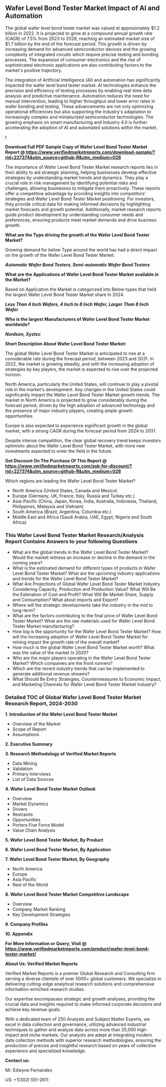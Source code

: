 <h2>Wafer Level Bond Tester Market Impact of AI and Automation</h2><p>The global wafer level bond tester market was valued at approximately $1.2 billion in 2022. It is projected to grow at a compound annual growth rate (CAGR) of 7.5% from 2023 to 2028, reaching an estimated market size of $1.7 billion by the end of the forecast period. This growth is driven by increasing demand for advanced semiconductor devices and the growing complexity of integrated circuits which require precise testing and bonding processes. The expansion of consumer electronics and the rise of sophisticated electronic applications are also contributing factors to the market's positive trajectory.</p><p>The integration of Artificial Intelligence (AI) and automation has significantly impacted the wafer level bond tester market. AI technologies enhance the precision and efficiency of testing processes by enabling real-time data analysis and predictive maintenance. Automation reduces the need for manual intervention, leading to higher throughput and lower error rates in wafer bonding and testing. These advancements are not only optimizing operational efficiencies but also supporting the industry's adaptation to increasingly complex and miniaturized semiconductor technologies. The growing emphasis on smart manufacturing and Industry 4.0 is further accelerating the adoption of AI and automated solutions within the market.</p>t</p><p id="" class=""><strong>Download Full PDF Sample Copy of Wafer Level Bond Tester Market Report @ <a href="https://www.verifiedmarketreports.com/download-sample/?rid=227374&utm_source=github-R&utm_medium=028" target="_blank">https://www.verifiedmarketreports.com/download-sample/?rid=227374&utm_source=github-R&utm_medium=028</a></strong></p><p>The importance of&nbsp;Wafer Level Bond Tester Market research reports lies in their ability to aid strategic planning, helping businesses develop effective strategies by understanding market trends and dynamics. They play a crucial role in risk management by identifying potential risks and challenges, allowing businesses to mitigate them proactively. These reports offer a competitive advantage by providing insights into competitors' strategies and Wafer Level Bond Tester Market positioning. For investors, they provide critical data for making informed decisions by highlighting market forecasts and growth potential. Additionally, market research reports guide product development by understanding consumer needs and preferences, ensuring products meet market demands and drive business growth.</p><p><strong>What are the&nbsp;Type driving the growth of the Wafer Level Bond Tester Market?</strong></p><p id="" class="">Growing demand for below Type around the world has had a direct impact on the growth of the Wafer Level Bond Tester Market:</p><em><strong>Automatic Wafer Bond Testers, Semi-automatic Wafer Bond Testers</strong></em></p><strong>What are the&nbsp;Applications&nbsp;of Wafer Level Bond Tester Market available in the Market?</strong></p><p id="" class="">Based on Application the Market is categorized into Below types that held the largest Wafer Level Bond Tester Market share In 2024.</p><em><strong>Less Than 4 Inch Wafers, 4 Inch to 8 Inch Wafer, Larger Than 8 Inch Wafer</strong></em></p><strong>Who is the largest Manufacturers of Wafer Level Bond Tester Market worldwide?</strong></p><p><em><strong>Nordson, Xyztec</strong></em></p><p id="" class=""><strong>Short Description About Wafer Level Bond Tester Market:</strong></p><p>The global Wafer Level Bond Tester Market is anticipated to rise at a considerable rate during the forecast period, between 2023 and 2031. In 2022, the market is growing steadily, and with the increasing adoption of strategies by key players, the market is expected to rise over the projected horizon.</p><p>North America, particularly the United States, will continue to play a pivotal role in the market's development. Any changes in the United States could significantly impact the Wafer Level Bond Tester Market growth trends. The market in North America is projected to grow considerably during the forecast period, driven by the high adoption of advanced technology and the presence of major industry players, creating ample growth opportunities.</p><p>Europe is also expected to experience significant growth in the global market, with a strong CAGR during the forecast period from 2024 to 2031.</p><p>Despite intense competition, the clear global recovery trend keeps investors optimistic about the Wafer Level Bond Tester Market, with more new investments expected to enter the field in the future.</p><p id="" class=""><strong>Get Discount On The Purchase Of This Report @ <a href="https://www.verifiedmarketreports.com/ask-for-discount/?rid=227374&utm_source=github-R&utm_medium=028" target="_blank">https://www.verifiedmarketreports.com/ask-for-discount/?rid=227374&utm_source=github-R&utm_medium=028</a></strong></p>Which regions are leading the Wafer Level Bond Tester Market?</p><ul><li>North America (United States, Canada and Mexico)</li><li>Europe (Germany, UK, France, Italy, Russia and Turkey etc.)</li><li>Asia-Pacific (China, Japan, Korea, India, Australia, Indonesia, Thailand, Philippines, Malaysia and Vietnam)</li><li>South America (Brazil, Argentina, Columbia etc.)</li><li>Middle East and Africa (Saudi Arabia, UAE, Egypt, Nigeria and South Africa)</li></ul><h3 id="" class="">This Wafer Level Bond Tester Market Research/Analysis Report Contains Answers to your following Questions</h3><ul><li>What are the global trends in the Wafer Level Bond Tester Market? Would the market witness an increase or decline in the demand in the coming years?</li><li>What is the estimated demand for different types of products in Wafer Level Bond Tester Market? What are the upcoming industry applications and trends for the Wafer Level Bond Tester Market?</li><li>What Are Projections of Global Wafer Level Bond Tester Market Industry Considering Capacity, Production and Production Value? What Will Be the Estimation of Cost and Profit? What Will Be Market Share, Supply and Consumption? What about imports and Export?</li><li>Where will the strategic developments take the industry in the mid to long-term?</li><li>What are the factors contributing to the final price of Wafer Level Bond Tester Market? What are the raw materials used for Wafer Level Bond Tester Market manufacturing?</li><li>How big is the opportunity for the Wafer Level Bond Tester Market? How will the increasing adoption of Wafer Level Bond Tester Market for mining impact the growth rate of the overall market?</li><li>How much is the global Wafer Level Bond Tester Market worth? What was the value of the market In 2020?</li><li>Who are the major players operating in the Wafer Level Bond Tester Market? Which companies are the front runners?</li><li>Which are the recent industry trends that can be implemented to generate additional revenue streams?</li><li>What Should Be Entry Strategies, Countermeasures to Economic Impact, and Marketing Channels for Wafer Level Bond Tester Market Industry?</li></ul><h3 id="" class="">Detailed TOC of Global Wafer Level Bond Tester Market Research Report, 2024-2030</h3><p id="" class=""><strong>1. Introduction of the Wafer Level Bond Tester Market</strong></p><ul><li>Overview of the Market</li><li>Scope of Report</li><li>Assumptions</li></ul><p id="" class=""><strong>2. Executive Summary</strong></p><p id="" class=""><strong>3. Research Methodology of Verified Market Reports</strong></p><ul><li>Data Mining</li><li>Validation</li><li>Primary Interviews</li><li>List of Data Sources</li></ul><p id="" class=""><strong>4. Wafer Level Bond Tester Market Outlook</strong></p><ul><li>Overview</li><li>Market Dynamics</li><li>Drivers</li><li>Restraints</li><li>Opportunities</li><li>Porters Five Force Model</li><li>Value Chain Analysis</li></ul><p id="" class=""><strong>5. Wafer Level Bond Tester Market, By Product</strong></p><p id="" class=""><strong>6. Wafer Level Bond Tester Market, By Application</strong></p><p id="" class=""><strong>7. Wafer Level Bond Tester Market, By Geography</strong></p><ul><li>North America</li><li>Europe</li><li>Asia Pacific</li><li>Rest of the World</li></ul><p id="" class=""><strong>8. Wafer Level Bond Tester Market Competitive Landscape</strong></p><ul><li>Overview</li><li>Company Market Ranking</li><li>Key Development Strategies</li></ul><p id="" class=""><strong>9. Company Profiles</strong></p><p id="" class=""><strong>10. Appendix</strong></p><p id="" class=""><strong>For More Information or Query, Visit @ <a href="https://www.verifiedmarketreports.com/product/wafer-level-bond-tester-market/" target="_blank">https://www.verifiedmarketreports.com/product/wafer-level-bond-tester-market/</a></strong></p><p id="" class=""><strong>About Us: Verified Market Reports</strong></p><p id="" class="">Verified Market Reports is a premier Global Research and Consulting firm serving a diverse clientele of over 5000+ global customers. We specialize in delivering cutting-edge analytical research solutions and comprehensive information-enriched research studies.</p><p id="" class="">Our expertise encompasses strategic and growth analyses, providing the crucial data and insights required to make informed corporate decisions and achieve key revenue goals.</p><p id="" class="">With a dedicated team of 250 Analysts and Subject Matter Experts, we excel in data collection and governance, utilizing advanced industrial techniques to gather and analyze data across more than 25,000 high-impact and niche markets. Our analysts are adept at integrating modern data collection methods with superior research methodologies, ensuring the production of precise and insightful research based on years of collective experience and specialized knowledge.</p><p id="" class=""><strong>Contact us:</strong></p><p id="" class="">Mr. Edwyne Fernandes</p><p id="" class="">US: +1(302) 551-2611</p>